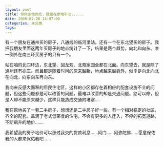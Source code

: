```yaml
---
layout: post
title: 你向东他向北，我留在原地不动......
date: 2006-02-28 14:07:00
categories: 未分类
tags: 
---
```


有一个朋友在通州买的房子，八通线的临河里站。还有一个在东北望买的房子。我把我朋友里面这两年买房子的地点统计了一下，结果是两个趋势，向北和向东。唯一例外在南三环买房子的只有一个。

站在咱的北四环边，东北望、回龙观、北苑家园全都在北面。向东望去，就是除了通州还有亦庄。而且都是随着时间的原来越新，地点越来越靠外，似乎是向北向北在向北，向东向东再向东。

我向来反感大面积的居民住宅区，这样的小区都存在着相应的配套设施不全的问题，但这些问题都是可以改善的问题，最难以改善的却是交通问题。路可以修，但是人却不能原来越少，这样只能造成交通的堵塞....

我在原地买了一套二手房子，想想还是二手房子好一些。有一个相对稳定的社区，齐全的配套。盖满了老式低密度的住宅，不会有更多的人迁入，不停的拓宽道路，不断飙升的地价.......

我希望我的房子地价可以涨过我交的贷款利息......阿门......阿弥陀佛......愿意保佑我的人都来保佑我吧......
